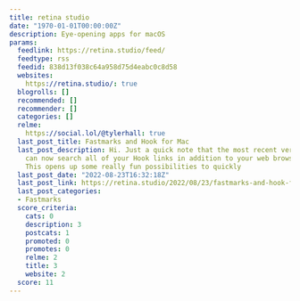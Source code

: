 ```yaml
---
title: retina studio
date: "1970-01-01T00:00:00Z"
description: Eye-opening apps for macOS
params:
  feedlink: https://retina.studio/feed/
  feedtype: rss
  feedid: 838d13f038c64a958d75d4eabc0c8d58
  websites:
    https://retina.studio/: true
  blogrolls: []
  recommended: []
  recommender: []
  categories: []
  relme:
    https://social.lol/@tylerhall: true
  last_post_title: Fastmarks and Hook for Mac
  last_post_description: Hi. Just a quick note that the most recent version of Fastmarks
    can now search all of your Hook links in addition to your web browser bookmarks.
    This opens up some really fun possibilities to quickly
  last_post_date: "2022-08-23T16:32:18Z"
  last_post_link: https://retina.studio/2022/08/23/fastmarks-and-hook-for-mac/
  last_post_categories:
  - Fastmarks
  score_criteria:
    cats: 0
    description: 3
    postcats: 1
    promoted: 0
    promotes: 0
    relme: 2
    title: 3
    website: 2
  score: 11
---
```

